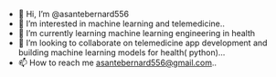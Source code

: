 - 👋 Hi, I’m @asantebernard556
- 👀 I’m interested in machine learning and telemedicine..
- 🌱 I’m currently learning machine learning engineering in health
- 💞️ I’m looking to collaborate on telemedicine app development and building machine learning models for health( python)...
- 📫 How to reach me asantebernard556@gmail.com..

<!---
asantebernard556/asantebernard556 is a ✨ special ✨ repository because its `README.md` (this file) appears on your GitHub profile.
You can click the Preview link to take a look at your changes.
--->
